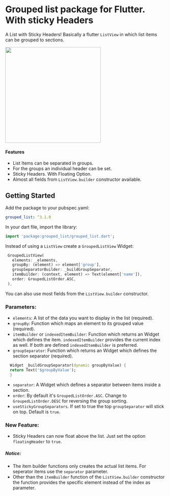 # Grouped list package for Flutter. With sticky Headers
 
A List with Sticky Headers!
Basically a flutter `ListView` in which list items can be grouped to sections.

<img src="https://raw.githubusercontent.com/Dimibe/grouped_list/master/assets/screenshot-for-readme.png" width="300">

#### Features
* List Items can be separated in groups.
* For the groups an individual header can be set.
* Sticky Headers. With Floating Option. 
* Almost all fields from `ListView.builder` constructor available.

## Getting Started

 Add the package to your pubspec.yaml:

 ```yaml
 grouped_list: ^3.1.0
 ```
 
 In your dart file, import the library:

 ```Dart
import 'package:grouped_list/grouped_list.dart';
 ``` 
 
 Instead of using a `ListView` create a `GroupedListView` Widget:
 
 ```Dart
  GroupedListView(
    elements: _elements,
    groupBy: (element) => element['group'],
    groupSeparatorBuilder: _buildGroupSeparator,
    itemBuilder: (context, element) => Text(element['name']),
    order: GroupedListOrder.ASC,
  ),
```

You can also use most fields from the `ListView.builder` constructor.

### Parameters:
* `elements`: A list of the data you want to display in the list (required).
* `groupBy`: Function which maps an element to its grouped value (required). 
* `itemBuilder` or `indexedItemBuilder`: Function which returns an Widget which defines the item. `indexedItemBuilder` provides the current index as well. If both are defined `indexedItemBuilder` is preferred.
* `groupSeparator`: Function which returns an Widget which defines the section separator (required).  
```Dart
  Widget _buildGroupSeparator(dynamic groupByValue) {
  return Text('$groupByValue');
  }
```  
* `separator`: A Widget which defines a separator between items inside a section.
* `order`: By default it's `GroupedListOrder.ASC`. Change to `GroupedListOrder.DESC` for reversing the group sorting.
* `useStickyGroupSeparators`. If set to true the top `groupSeparator` will stick on top. Default is `true`.

### New Feature: 
* Sticky Headers can now float above the list. Just set the option `floatingHeader` to `true`. 

##### Notice: 
 * The item builder functions only creates the actual list items. For seperator items use the `separator` parameter.
 * Other than the `itemBuilder` function of the `ListView.builder` constructor the function provides the specific element instead of the index as parameter.

